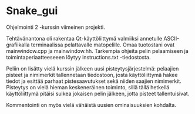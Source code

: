 # Snake_gui

Ohjelmointi 2 -kurssin viimeinen projekti. 

Tehtävänantona oli rakentaa Qt-käyttöliittymä valmiiksi annetulle ASCII-grafiikalla terminaalissa pelattavalle matopelille.
Omaa tuotostani ovat mainwindow.cpp ja mainwindow.hh. Tarkempia ohjeita pelin pelaamiseen ja toimintaperiaatteeseeen 
löytyy instructions.txt -tiedostosta. 

Peliin on lisätty vielä kurssin jälkeen uusi pisteytysjärjestelmä: pelaajien pisteet ja nimimerkit tallennetaan tiedostoon, 
josta käyttöliittymä hakee tiedot ja esittää parhaat pistesaavutukset sekä niiden saajien nimimerkit. Pisteytys on vielä
hieman keskeneräinen toiminto, sillä tällä hetkellä käyttöliittymä pitäisi sulkea jokaisen pelin jälkeen, jotta pisteet 
tallentuisivat.

Kommentointi on myös vielä vähäistä uusien ominaisuuksien kohdalta.
